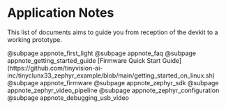 # Application Notes

This list of documents aims to guide you from reception of the devkit to a working prototype.

<div class="grid">
@subpage appnote_first_light
@subpage appnote_faq
@subpage appnote_getting_started_guide
[Firmware Quick Start Guide](https://github.com/tinyvision-ai-inc/tinyclunx33_zephyr_example/blob/main/getting_started_on_linux.sh)
@subpage appnote_firmware
@subpage appnote_zephyr_sdk
@subpage appnote_zephyr_video_pipeline
@subpage appnote_zephyr_configuration
@subpage appnote_debugging_usb_video
</div>

